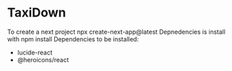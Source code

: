 # TaxiDown

To create a next project npx create-next-app@latest <project-name>
Depnedencies is install with npm install <dependency>
Dependencies to be installed:
- lucide-react
- @heroicons/react
